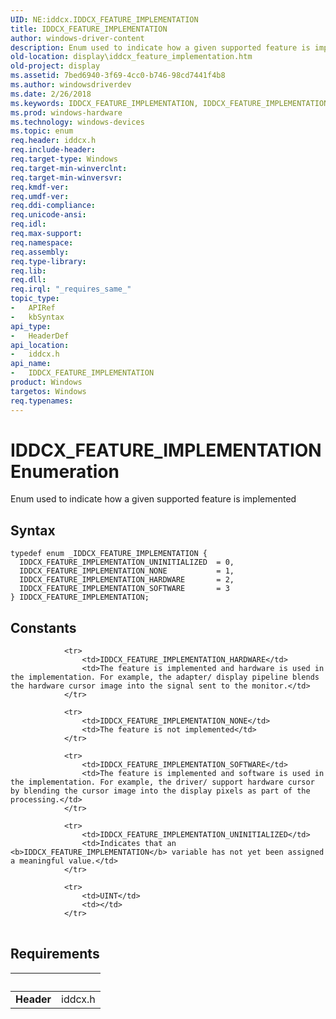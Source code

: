 ```yaml
---
UID: NE:iddcx.IDDCX_FEATURE_IMPLEMENTATION
title: IDDCX_FEATURE_IMPLEMENTATION
author: windows-driver-content
description: Enum used to indicate how a given supported feature is implemented.
old-location: display\iddcx_feature_implementation.htm
old-project: display
ms.assetid: 7bed6940-3f69-4cc0-b746-98cd7441f4b8
ms.author: windowsdriverdev
ms.date: 2/26/2018
ms.keywords: IDDCX_FEATURE_IMPLEMENTATION, IDDCX_FEATURE_IMPLEMENTATION enumeration [Display Devices], IDDCX_FEATURE_IMPLEMENTATION_HARDWARE, IDDCX_FEATURE_IMPLEMENTATION_NONE, IDDCX_FEATURE_IMPLEMENTATION_SOFTWARE, IDDCX_FEATURE_IMPLEMENTATION_UNINITIALIZED, display.iddcx_feature_implementation, iddcx/IDDCX_FEATURE_IMPLEMENTATION, iddcx/IDDCX_FEATURE_IMPLEMENTATION_HARDWARE, iddcx/IDDCX_FEATURE_IMPLEMENTATION_NONE, iddcx/IDDCX_FEATURE_IMPLEMENTATION_SOFTWARE, iddcx/IDDCX_FEATURE_IMPLEMENTATION_UNINITIALIZED
ms.prod: windows-hardware
ms.technology: windows-devices
ms.topic: enum
req.header: iddcx.h
req.include-header: 
req.target-type: Windows
req.target-min-winverclnt: 
req.target-min-winversvr: 
req.kmdf-ver: 
req.umdf-ver: 
req.ddi-compliance: 
req.unicode-ansi: 
req.idl: 
req.max-support: 
req.namespace: 
req.assembly: 
req.type-library: 
req.lib: 
req.dll: 
req.irql: "_requires_same_"
topic_type:
-	APIRef
-	kbSyntax
api_type:
-	HeaderDef
api_location:
-	iddcx.h
api_name:
-	IDDCX_FEATURE_IMPLEMENTATION
product: Windows
targetos: Windows
req.typenames: 
---
```


# IDDCX_FEATURE_IMPLEMENTATION Enumeration
Enum used to indicate how a given supported feature is implemented

## Syntax
````
typedef enum _IDDCX_FEATURE_IMPLEMENTATION { 
  IDDCX_FEATURE_IMPLEMENTATION_UNINITIALIZED  = 0,
  IDDCX_FEATURE_IMPLEMENTATION_NONE           = 1,
  IDDCX_FEATURE_IMPLEMENTATION_HARDWARE       = 2,
  IDDCX_FEATURE_IMPLEMENTATION_SOFTWARE       = 3
} IDDCX_FEATURE_IMPLEMENTATION;
````

## Constants

<table>
            
                <tr>
                    <td>IDDCX_FEATURE_IMPLEMENTATION_HARDWARE</td>
                    <td>The feature is implemented and hardware is used in the implementation. For example, the adapter/ display pipeline blends the hardware cursor image into the signal sent to the monitor.</td>
                </tr>
            
                <tr>
                    <td>IDDCX_FEATURE_IMPLEMENTATION_NONE</td>
                    <td>The feature is not implemented</td>
                </tr>
            
                <tr>
                    <td>IDDCX_FEATURE_IMPLEMENTATION_SOFTWARE</td>
                    <td>The feature is implemented and software is used in the implementation. For example, the driver/ support hardware cursor by blending the cursor image into the display pixels as part of the processing.</td>
                </tr>
            
                <tr>
                    <td>IDDCX_FEATURE_IMPLEMENTATION_UNINITIALIZED</td>
                    <td>Indicates that an <b>IDDCX_FEATURE_IMPLEMENTATION</b> variable has not yet been assigned a meaningful value.</td>
                </tr>
            
                <tr>
                    <td>UINT</td>
                    <td></td>
                </tr>
</table>


## Requirements
| &nbsp; | &nbsp; |
| ---- |:---- |
| **Header** | iddcx.h |